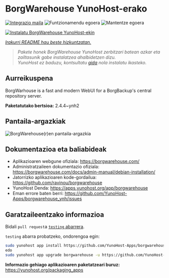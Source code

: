 <!--
Ohart ongi: README hau automatikoki sortu da <https://github.com/YunoHost/apps/tree/master/tools/readme_generator>ri esker
EZ editatu eskuz.
-->

# BorgWarehouse YunoHost-erako

[![Integrazio maila](https://apps.yunohost.org/badge/integration/borgwarehouse)](https://ci-apps.yunohost.org/ci/apps/borgwarehouse/)
![Funtzionamendu egoera](https://apps.yunohost.org/badge/state/borgwarehouse)
![Mantentze egoera](https://apps.yunohost.org/badge/maintained/borgwarehouse)

[![Instalatu BorgWarehouse YunoHost-ekin](https://install-app.yunohost.org/install-with-yunohost.svg)](https://install-app.yunohost.org/?app=borgwarehouse)

*[Irakurri README hau beste hizkuntzatan.](./ALL_README.md)*

> *Pakete honek BorgWarehouse YunoHost zerbitzari batean azkar eta zailtasunik gabe instalatzea ahalbidetzen dizu.*  
> *YunoHost ez baduzu, kontsultatu [gida](https://yunohost.org/install) nola instalatu ikasteko.*

## Aurreikuspena

BorgWarhouse is a fast and modern WebUI for a BorgBackup's central repository server. 


**Paketatutako bertsioa:** 2.4.4~ynh2

## Pantaila-argazkiak

![BorgWarehouse(r)en pantaila-argazkia](./doc/screenshots/screenshot.png)

## Dokumentazioa eta baliabideak

- Aplikazioaren webgune ofiziala: <https://borgwarehouse.com/>
- Administratzaileen dokumentazio ofiziala: <https://borgwarehouse.com/docs/admin-manual/debian-installation/>
- Jatorrizko aplikazioaren kode-gordailua: <https://github.com/ravinou/borgwarehouse>
- YunoHost Denda: <https://apps.yunohost.org/app/borgwarehouse>
- Eman errore baten berri: <https://github.com/YunoHost-Apps/borgwarehouse_ynh/issues>

## Garatzaileentzako informazioa

Bidali `pull request`a [`testing` abarrera](https://github.com/YunoHost-Apps/borgwarehouse_ynh/tree/testing).

`testing` abarra probatzeko, ondorengoa egin:

```bash
sudo yunohost app install https://github.com/YunoHost-Apps/borgwarehouse_ynh/tree/testing --debug
edo
sudo yunohost app upgrade borgwarehouse -u https://github.com/YunoHost-Apps/borgwarehouse_ynh/tree/testing --debug
```

**Informazio gehiago aplikazioaren paketatzeari buruz:** <https://yunohost.org/packaging_apps>
